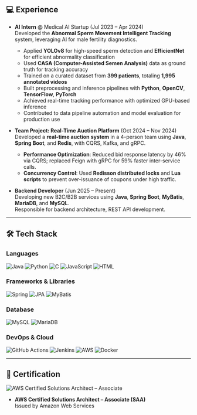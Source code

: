 ## 💻 Experience

- **AI Intern** @ Medical AI Startup (Jul 2023 – Apr 2024)  
  Developed the **Abnormal Sperm Movement Intelligent Tracking** system, leveraging AI for male fertility diagnostics.  
  - Applied **YOLOv8** for high-speed sperm detection and **EfficientNet** for efficient abnormality classification  
  - Used **CASA (Computer-Assisted Semen Analysis)** data as ground truth for tracking accuracy  
  - Trained on a curated dataset from **399 patients**, totaling **1,995 annotated videos**  
  - Built preprocessing and inference pipelines with **Python**, **OpenCV**, **TensorFlow**, **PyTorch**  
  - Achieved real-time tracking performance with optimized GPU-based inference  
  - Contributed to data pipeline automation and model evaluation for production use

- **Team Project: Real-Time Auction Platform** (Oct 2024 – Nov 2024)  
  Developed a **real-time auction system** in a 4-person team using **Java**, **Spring Boot**, and **Redis**, with CQRS, Kafka, and gRPC.  
  - **Performance Optimization**: Reduced bid response latency by 46% via CQRS; replaced Feign with gRPC for 59% faster inter-service calls.  
  - **Concurrency Control**: Used **Redisson distributed locks** and **Lua scripts** to prevent over-issuance of coupons under high traffic.
 
- **Backend Developer** (Jun 2025 – Present)  
  Developing new B2C/B2B services using **Java**, **Spring Boot**, **MyBatis**, **MariaDB**, and **MySQL**.  
  Responsible for backend architecture, REST API development.

---

## 🛠️ Tech Stack

### Languages  
![Java](https://img.shields.io/badge/Java-007396?style=flat-square&logo=Java&logoColor=white)
![Python](https://img.shields.io/badge/Python-3776AB?style=flat-square&logo=Python&logoColor=white)
![C](https://img.shields.io/badge/C-A8B9CC?style=flat-square&logo=C&logoColor=white)
![JavaScript](https://img.shields.io/badge/JavaScript-F7DF1E?style=flat-square&logo=JavaScript&logoColor=black)
![HTML](https://img.shields.io/badge/HTML-E34F26?style=flat-square&logo=HTML5&logoColor=white)

### Frameworks & Libraries  
![Spring](https://img.shields.io/badge/Spring-6DB33F?style=flat-square&logo=Spring&logoColor=white)
![JPA](https://img.shields.io/badge/JPA-59666C?style=flat-square&logo=Hibernate&logoColor=white)
![MyBatis](https://img.shields.io/badge/MyBatis-000000?style=flat-square)

### Database  
![MySQL](https://img.shields.io/badge/MySQL-4479A1?style=flat-square&logo=MySQL&logoColor=white)
![MariaDB](https://img.shields.io/badge/MariaDB-003545?style=flat-square&logo=MariaDB&logoColor=white)

### DevOps & Cloud  
![GitHub Actions](https://img.shields.io/badge/GitHub%20Actions-2088FF?style=flat-square&logo=githubactions&logoColor=white)
![Jenkins](https://img.shields.io/badge/Jenkins-D24939?style=flat-square&logo=Jenkins&logoColor=white)
![AWS](https://img.shields.io/badge/AWS-FF9900?style=flat-square&logo=Amazon-AWS&logoColor=white)
![Docker](https://img.shields.io/badge/Docker-2496ED?style=flat-square&logo=Docker&logoColor=white)

---

## 🏅 Certification

![AWS Certified Solutions Architect – Associate](https://img.shields.io/badge/AWS%20Certified-Solutions%20Architect%20Associate-232F3E?style=flat-square&logo=Amazon-AWS&logoColor=white)

- **AWS Certified Solutions Architect – Associate (SAA)**  
  Issued by Amazon Web Services  
